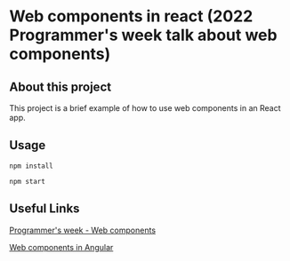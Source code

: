 # Web components in react (2022 Programmer's week talk about web components)
## About this project
This project is a brief example of how to use web components in an React app.

## Usage
`npm install`

`npm start`

## Useful Links
[Programmer's week - Web components](https://github.com/cognizant-softvision/pw2022-web-components)

[Web components in Angular](https://github.com/cognizant-softvision/pw2022-web-component-angular)
